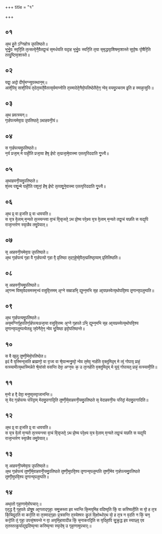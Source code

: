 +++
title = "१"

+++
## ०१
अ᳘थ हु᳘ते ऽग्निहोत्र उ᳘पतिष्ठते॥  
भूर्भु᳘वः स्व᳘रि᳘ति त᳘त्सत्ये᳘नै᳘वैतद्वा᳘चं स᳘मर्धयति यदा᳘ह भूर्भु᳘वः स्वरि᳘ति त᳘या स᳘मृद्धया᳘शिषमा᳘शास्ते सुपो᳘षः पो᳘षैरि᳘ति तत्पु᳘ष्टिमा᳘शास्ते॥  
## ०२
यद्वा᳘ अदो᳘ दीर्घ᳘मग्न्युपस्थान᳘म्॥  
आशी᳘रेव᳘ साशी᳘रियं त᳘देता᳘वतै᳘वैतत्स᳘र्वमाप्नोति त᳘स्मादेते᳘नैवो᳘पतिष्ठेतैते᳘न᳘ न्वेव᳘ वयमु᳘पचराम इ᳘ति ह स्माहा᳘सुरिः॥  
## ०३
अ᳘थ प्रवत्स्यन्॥  
गा᳘र्हपत्यमेवा᳘ग्र उ᳘पतिष्ठते᳘ ऽथाहवनी᳘यं॥  
## ०४
स गा᳘र्हपत्यमु᳘पतिष्ठते॥  
न᳘र्य प्रजा᳘म् मे पाही᳘ति प्रजा᳘या हैष᳘ ईष्टे त᳘त्प्रजा᳘मे᳘वास्मा एतत्प᳘रिददाति गु᳘प्त्यै॥  
## ०५
अ᳘थाहवनी᳘यमु᳘पतिष्ठते॥  
शं᳘स्य पशू᳘न्मे पाही᳘ति पशूनां᳘ हैष᳘ ईष्टे त᳘त्पशू᳘ने᳘वास्मा एतत्प᳘रिददाति गु᳘प्त्यै॥  
## ०६
अ᳘थ प्र᳘ वा व्र᳘जति प्र᳘ वा धावयति॥  
स य᳘त्र वे᳘लाम् म᳘न्यते त᳘त्स्यन्त्त्वा वा᳘चं वि᳘सृजते᳘ ऽथ प्रो᳘ष्य परे᳘क्ष्य य᳘त्र वे᳘लाम् म᳘न्यते तद्वा᳘चं यछति स यद्य᳘पि राजा᳘न्तरेण स्या᳘न्नैव तमु᳘पेयात्॥  
## ०७
स᳘ आहवनी᳘यमेवा᳘ग्र उ᳘पतिष्ठते॥  
अ᳘थ गा᳘र्हपत्यं गृहा वै गा᳘र्हपत्यो गृहा वै᳘ प्र᳘तिष्ठा त᳘द्गृहे᳘ष्वे᳘वैत᳘त्प्रतिष्ठा᳘याम् प्र᳘तितिष्ठति॥  
## ०८
स᳘ आहवनी᳘यमु᳘पतिष्ठते॥  
आ᳘गन्म विश्व᳘वेदसमस्म᳘भ्यं वसुवि᳘त्तमम् अ᳘ग्ने सम्राडभि᳘ द्युम्न᳘मभि स᳘ह आ᳘यछस्वेत्य᳘थोपवि᳘श्य तृ᳘णान्य᳘पलुम्पति॥  
## ०९
अ᳘थ गा᳘र्हपत्यमु᳘पतिष्ठते॥  
अय᳘मग्निर्गृह᳘पतिर्गा᳘र्हपत्यःप्रजा᳘या वसुवि᳘त्तमः अ᳘ग्ने गृहपते ऽभि᳘ द्युम्न᳘मभि स᳘ह आ᳘यछस्वेत्य᳘थोपवि᳘श्य तृ᳘णान्य᳘पलुम्पत्येतन्नु ज᳘पेनैते᳘न᳘ न्वेव भू᳘यिष्ठा इवो᳘पतिष्ठन्ते॥  
## १०
स वै ख᳘लु तूष्णी᳘मेवो᳘पतिष्ठेत॥  
इदं वै य᳘स्मिन्व᳘सति ब्राह्मणो᳘ वा रा᳘जा वा श्रे᳘यान्मनु᳘ष्यो᳘ न्वेव त᳘मेव᳘ नार्हति व᳘क्तुमिद᳘म् मे त्वं᳘ गोपाय᳘ प्राहं᳘ वत्स्यामीत्य᳘थास्मिन्नेते श्रे᳘यांसो वसन्ति देवा᳘ अग्न᳘यः क᳘ उ ता᳘नर्हति व᳘क्तुमिद᳘म् मे यूयं᳘ गोपायत᳘ प्राहं᳘ वत्स्यामी᳘ति॥  
## ११
म᳘नो ह वै᳘ देवा᳘ मनुष्य᳘स्या᳘जानन्ति॥  
स᳘ वेद गा᳘र्हपत्यः परिदा᳘म् मेदमु᳘पागादि᳘ति तूष्णी᳘मे᳘वाहवनी᳘यमु᳘पतिष्ठते स᳘ वेदाहवनी᳘यः परिदां᳘ मेदमु᳘पागादिति॥  
## १२
अ᳘थ प्र᳘ वा व्र᳘जति प्र᳘ वा धावयति॥  
स य᳘त्र वे᳘लो म᳘न्यते त᳘त्स्यन्त्त्वा वा᳘चं वि᳘सृजते᳘ ऽथ प्रो᳘ष्य परे᳘क्ष्य य᳘त्र वे᳘लाम् म᳘न्यते तद्वा᳘चं यछति स यद्य᳘पि राजा᳘न्तरेण स्या᳘न्नैव तमु᳘पेयात्॥  
## १३
स᳘ आहवनी᳘यमेवा᳘ग्र उ᳘पतिष्ठते॥  
अ᳘थ गा᳘र्हपत्यं तूष्णी᳘मे᳘वाहवनी᳘यमु᳘पतिष्ठते तूष्णी᳘मुपवि᳘श्य तृ᳘णान्य᳘पलुम्पति तूष्णी᳘मेव गा᳘र्हपत्यमु᳘पतिष्ठते तूष्णी᳘मुपवि᳘श्य तृ᳘णान्य᳘पलुम्पति॥  
## १४
अथा᳘तो गृहा᳘णामे᳘वोपचारः᳟॥  
एत᳘द्ध वै᳘ गृह᳘पतेः प्रोषु᳘ष आ᳘गताद्गृहाः᳘ समु᳘त्त्रस्ता इव भवन्ति कि᳘मय᳘मिह वदिष्य᳘ति किं᳘ वा करिष्यती᳘ति स यो᳘ ह त᳘त्र किं᳘चिद्व᳘दति वा करो᳘ति वा त᳘स्माद्गृहाः प्र᳘त्रसन्ति त᳘स्येश्वरः कु᳘लं वि᳘क्षोब्धोर᳘थ यो᳘ ह त᳘त्र न व᳘दति न किं᳘ चन᳘ करो᳘ति तं᳘ गृहा᳘ उपसं᳘श्रयन्ते न वा᳘ अय᳘मि᳘हावादीन्न किं᳘ च᳘नाकरदि᳘ति स य᳘दिहा᳘पि सु᳘क्रुद्ध इव स्याछ्व᳘ एव त᳘तस्तत्कुर्याद्य᳘द्वदिष्य᳘न्वा करिष्य᳘न्वा स्या᳘देष᳘ उ गृहा᳘णामुपचारः᳟॥  